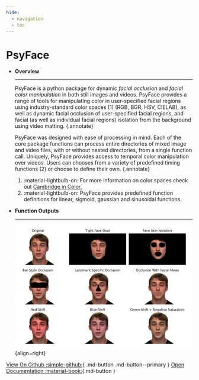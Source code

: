 ```yaml
---
hide:
  - navigation
  - toc
---
```


# PsyFace

<div class="grid cards" markdown>

- __Overview__ 

    ***

    PsyFace is a python package for dynamic *facial occlusion* and *facial color manipulation* in both still images and videos. PsyFace provides a range of tools for manipulating color in user-specified facial regions using industry-standard color spaces (1) (RGB, BGR, HSV, CIELAB), as well as dynamic facial occlusion of user-specified facial regions, and facial (as well as individual facial regions) isolation from the background using video matting.
    {.annotate}

    PsyFace was designed with ease of processing in mind. Each of the core package functions can process entire directories of mixed image and video files, with or without nested directories, from a single function call. Uniquely, PsyFace provides access to temporal color manipulation over videos. Users can chooses from a variety of predefined timing functions (2) or choose to define their own. 
    {.annotate}

    1. :material-lightbulb-on: For more information on color spaces check out [Cambridge in Color.](https://www.cambridgeincolour.com/tutorials/color-spaces.htm) 
    2. :material-lightbulb-on: PsyFace provides predefined function definitions for linear, sigmoid, gaussian and sinusoidal functions.
    
- __Function Outputs__

    ***

    ![img](./images/pyplot_figure_2.png){align=right}
</div>


[View On Github :simple-github:](https://github.com/Gavin-Bosman/PsyFace){ .md-button .md-button--primary }
[Open Documentation :material-book:](./reference.md){.md-button }


